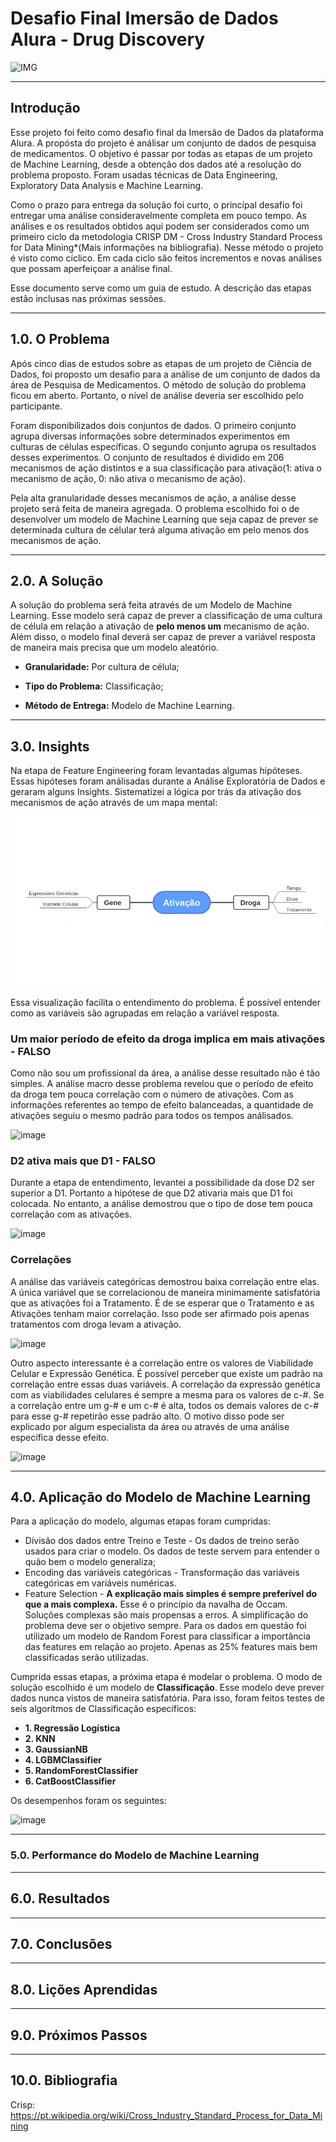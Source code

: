 # Desafio Final Imersão de Dados Alura - Drug Discovery

![IMG](https://www.selectscience.net/images/articles/37681447_ML_Narrow.jpg)



---
## Introdução

Esse projeto foi feito como desafio final da Imersão de Dados da plataforma Alura. A propósta do projeto é análisar um conjunto de dados de pesquisa de medicamentos. O objetivo é passar por todas as etapas de um projeto de Machine Learning, desde a obtenção dos dados até a resolução do problema proposto. Foram usadas técnicas de Data Engineering, Exploratory Data Analysis e Machine Learning.

Como o prazo para entrega da solução foi curto, o princípal desafio foi entregar uma análise consideravelmente completa em pouco tempo. As análises e os resultados obtidos aqui podem ser considerados como um primeiro ciclo da metodologia CRISP DM - Cross Industry Standard Process for Data Mining*(Mais informações na bibliografia). Nesse método o projeto é visto como cíclico. Em cada ciclo são feitos incrementos e novas análises que possam aperfeiçoar a análise final.

Esse documento serve como um guia de estudo. A descrição das etapas estão inclusas nas próximas sessões.

---
## 1.0. O Problema

Após cinco dias de estudos sobre as etapas de um projeto de Ciência de Dados, foi proposto um desafio para a análise de um conjunto de dados da área de Pesquisa de Medicamentos. O método de solução do problema ficou em aberto. Portanto, o nível de análise deveria ser escolhido pelo participante.

Foram disponibilizados dois conjuntos de dados. O primeiro conjunto agrupa diversas informações sobre determinados experimentos em culturas de células específicas. O segundo conjunto agrupa os resultados desses experimentos. O conjunto de resultados é dividido em 206 mecanismos de ação distintos e a sua classificação para ativação(1: ativa o mecanismo de ação, 0: não ativa o mecanismo de ação).

Pela alta granularidade desses mecanismos de ação, a análise desse projeto será feita de maneira agregada. O problema escolhido foi o de desenvolver um modelo de Machine Learning que seja capaz de prever se determinada cultura de célular terá alguma ativação em pelo menos dos mecanismos de ação.

---
## 2.0. A Solução
A solução do problema será feita através de um Modelo de Machine Learning. Esse modelo será capaz de prever a classificação de uma cultura de célula em relação a ativação de **pelo menos um** mecanismo de ação. Além disso, o modelo final deverá ser capaz de prever a variável resposta de maneira mais precisa que um modelo aleatório.

- **Granularidade:** Por cultura de célula;

- **Tipo do Problema:** Classificação;

- **Método de Entrega:** Modelo de Machine Learning.

---
## 3.0. Insights

Na etapa de Feature Engineering foram levantadas algumas hipóteses. Essas hipóteses foram análisadas durante a Análise Exploratória de Dados e geraram alguns Insights. Sistematizei a lógica por trás da ativação dos mecanismos de ação através de um mapa mental:

!['Mapa Mental'](https://raw.githubusercontent.com/tadeucbm/imersao-dados-desafio-final/main/img/MindMapHypothesis.png)

Essa visualização facilita o entendimento do problema. É possível entender como as variáveis são agrupadas em relação a variável resposta.

### Um maior período de efeito da droga implica em mais ativações - FALSO
Como não sou um profissíonal da área, a análise desse resultado não é tão simples. A análise macro desse problema revelou que o período de efeito da droga tem pouca correlação com o número de ativações. Com as informações referentes ao tempo de efeito balanceadas, a quantidade de ativações seguiu o mesmo padrão para todos os tempos análisados.

![image](https://user-images.githubusercontent.com/73614098/117590625-681f5e00-b0fe-11eb-9622-d8afebe292ad.png)

### D2 ativa mais que D1 - FALSO

Durante a etapa de entendimento, levantei a possibilidade da dose D2 ser superior a D1. Portanto a hipótese de que D2 ativaria mais que D1 foi colocada. No entanto, a análise demostrou que o tipo de dose tem pouca correlação com as ativações.

![image](https://user-images.githubusercontent.com/73614098/117591001-1aa3f080-b100-11eb-87b8-246a850dbb7d.png)

### Correlações

A análise das variáveis categóricas demostrou baixa correlação entre elas. A única variável que se correlacionou de maneira minimamente satisfatória que as ativações foi a Tratamento. É de se esperar que o Tratamento e as Ativações tenham maior correlação. Isso pode ser afirmado pois apenas tratamentos com droga levam a ativação.

![image](https://user-images.githubusercontent.com/73614098/117591142-08768200-b101-11eb-8baa-ac25a8ae2898.png)

Outro aspecto interessante é a correlação entre os valores de Viabilidade Celular e Expressão Genética. É possível perceber que existe um padrão na correlação entre essas duas variáveis. A correlação da expressão genética com as viabilidades celulares é sempre a mesma para os valores de c-#. Se a correlação entre um g-# e um c-# é alta, todos os demais valores de c-# para esse g-# repetirão esse padrão alto.
O motivo disso pode ser explicado por algum especialista da área ou através de uma análise específica desse efeito.

![image](https://user-images.githubusercontent.com/73614098/117591221-7cb12580-b101-11eb-8550-8b95e946582e.png)


---
## 4.0. Aplicação do Modelo de Machine Learning

Para a aplicação do modelo, algumas etapas foram cumpridas:

- Divisão dos dados entre Treino e Teste - Os dados de treino serão usados para criar o modelo. Os dados de teste servem para entender o quão bem o modelo generaliza;
- Encoding das variáveis categóricas - Transformação das variáveis categóricas em variáveis numéricas.
- Feature Selection - **A explicação mais simples é sempre preferível do que a mais complexa.** Esse é o princípio da navalha de Occam. Soluções complexas são mais propensas a erros. A simplificação do problema deve ser o objetivo sempre. Para os dados em questão foi utilizado um modelo de Random Forest para classificar a importância das features em relação ao projeto. Apenas as 25% features mais bem classificadas serão utilizadas.

Cumprida essas etapas, a próxima etapa é modelar o problema. O modo de solução escolhido é um modelo de **Classificação**. Esse modelo deve prever dados nunca vistos de maneira satisfatória. Para isso, foram feitos testes de seis algorítmos de Classificação específicos:

- **1. Regressão Logística**
- **2. KNN**
- **3. GaussianNB**
- **4. LGBMClassifier**
- **5. RandomForestClassifier**
- **6. CatBoostClassifier**

Os desempenhos foram os seguintes:

![image](https://user-images.githubusercontent.com/73614098/117592113-5c836580-b105-11eb-9c75-9350fd808fcd.png)


---
### 5.0. Performance do Modelo de Machine Learning

---
## 6.0. Resultados

---
## 7.0. Conclusões

--- 
## 8.0. Lições Aprendidas

---
## 9.0. Próximos Passos

---
## 10.0. Bibliografia
Crisp:
https://pt.wikipedia.org/wiki/Cross_Industry_Standard_Process_for_Data_Mining
